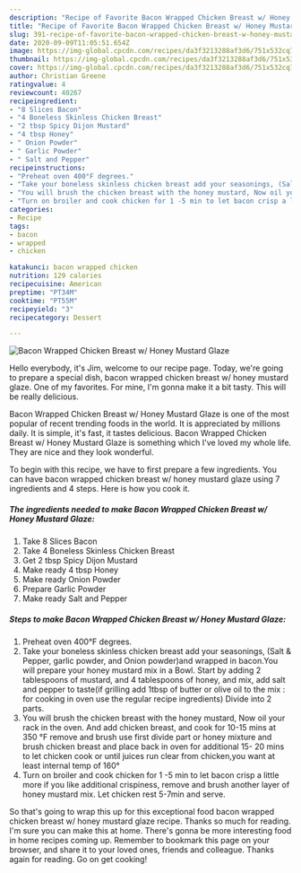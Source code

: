 ```yaml
---
description: "Recipe of Favorite Bacon Wrapped Chicken Breast w/ Honey Mustard Glaze"
title: "Recipe of Favorite Bacon Wrapped Chicken Breast w/ Honey Mustard Glaze"
slug: 391-recipe-of-favorite-bacon-wrapped-chicken-breast-w-honey-mustard-glaze
date: 2020-09-09T11:05:51.654Z
image: https://img-global.cpcdn.com/recipes/da3f3213288af3d6/751x532cq70/bacon-wrapped-chicken-breast-w-honey-mustard-glaze-recipe-main-photo.jpg
thumbnail: https://img-global.cpcdn.com/recipes/da3f3213288af3d6/751x532cq70/bacon-wrapped-chicken-breast-w-honey-mustard-glaze-recipe-main-photo.jpg
cover: https://img-global.cpcdn.com/recipes/da3f3213288af3d6/751x532cq70/bacon-wrapped-chicken-breast-w-honey-mustard-glaze-recipe-main-photo.jpg
author: Christian Greene
ratingvalue: 4
reviewcount: 40267
recipeingredient:
- "8 Slices Bacon"
- "4 Boneless Skinless Chicken Breast"
- "2 tbsp Spicy Dijon Mustard"
- "4 tbsp Honey"
- " Onion Powder"
- " Garlic Powder"
- " Salt and Pepper"
recipeinstructions:
- "Preheat oven 400°F degrees."
- "Take your boneless skinless chicken breast add your seasonings, (Salt &amp; Pepper, garlic powder, and Onion powder)and wrapped in bacon.You will prepare your honey mustard mix in a Bowl. Start by adding 2 tablespoons of mustard, and 4 tablespoons of honey, and mix, add salt and pepper to taste(if grilling add 1tbsp of butter or olive oil to the mix : for cooking in oven use the regular recipe ingredients) Divide into 2 parts."
- "You will brush the chicken breast with the honey mustard, Now oil your rack in the oven. And add chicken breast, and cook for 10-15 mins at 350 °F remove and brush use first divide part or honey mixture and brush chicken breast and place back in oven for additional 15- 20 mins to let chicken cook or until juices run clear from chicken,you want at least internal temp of 160°"
- "Turn on broiler and cook chicken for 1 -5 min to let bacon crisp a little more if you like additional crispiness, remove and brush another layer of honey mustard mix. Let chicken rest 5-7min and serve."
categories:
- Recipe
tags:
- bacon
- wrapped
- chicken

katakunci: bacon wrapped chicken 
nutrition: 129 calories
recipecuisine: American
preptime: "PT34M"
cooktime: "PT55M"
recipeyield: "3"
recipecategory: Dessert

---
```



![Bacon Wrapped Chicken Breast w/ Honey Mustard Glaze](https://img-global.cpcdn.com/recipes/da3f3213288af3d6/751x532cq70/bacon-wrapped-chicken-breast-w-honey-mustard-glaze-recipe-main-photo.jpg)

Hello everybody, it's Jim, welcome to our recipe page. Today, we're going to prepare a special dish, bacon wrapped chicken breast w/ honey mustard glaze. One of my favorites. For mine, I'm gonna make it a bit tasty. This will be really delicious.



Bacon Wrapped Chicken Breast w/ Honey Mustard Glaze is one of the most popular of recent trending foods in the world. It is appreciated by millions daily. It is simple, it's fast, it tastes delicious. Bacon Wrapped Chicken Breast w/ Honey Mustard Glaze is something which I've loved my whole life. They are nice and they look wonderful.


To begin with this recipe, we have to first prepare a few ingredients. You can have bacon wrapped chicken breast w/ honey mustard glaze using 7 ingredients and 4 steps. Here is how you cook it.

<!--inarticleads1-->

##### The ingredients needed to make Bacon Wrapped Chicken Breast w/ Honey Mustard Glaze:

1. Take 8 Slices Bacon
1. Take 4 Boneless Skinless Chicken Breast
1. Get 2 tbsp Spicy Dijon Mustard
1. Make ready 4 tbsp Honey
1. Make ready  Onion Powder
1. Prepare  Garlic Powder
1. Make ready  Salt and Pepper




<!--inarticleads2-->

##### Steps to make Bacon Wrapped Chicken Breast w/ Honey Mustard Glaze:

1. Preheat oven 400°F degrees.
1. Take your boneless skinless chicken breast add your seasonings, (Salt &amp; Pepper, garlic powder, and Onion powder)and wrapped in bacon.You will prepare your honey mustard mix in a Bowl. Start by adding 2 tablespoons of mustard, and 4 tablespoons of honey, and mix, add salt and pepper to taste(if grilling add 1tbsp of butter or olive oil to the mix : for cooking in oven use the regular recipe ingredients) Divide into 2 parts.
1. You will brush the chicken breast with the honey mustard, Now oil your rack in the oven. And add chicken breast, and cook for 10-15 mins at 350 °F remove and brush use first divide part or honey mixture and brush chicken breast and place back in oven for additional 15- 20 mins to let chicken cook or until juices run clear from chicken,you want at least internal temp of 160°
1. Turn on broiler and cook chicken for 1 -5 min to let bacon crisp a little more if you like additional crispiness, remove and brush another layer of honey mustard mix. Let chicken rest 5-7min and serve.




So that's going to wrap this up for this exceptional food bacon wrapped chicken breast w/ honey mustard glaze recipe. Thanks so much for reading. I'm sure you can make this at home. There's gonna be more interesting food in home recipes coming up. Remember to bookmark this page on your browser, and share it to your loved ones, friends and colleague. Thanks again for reading. Go on get cooking!
